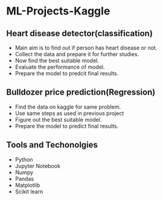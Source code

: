 # ML-Projects-Kaggle

## Heart disease detector(classification)

  - Main aim is to find out if person has heart disease or not.
  - Collect the data and prepare it for further studies.
  - Now find the best suitable model.
  - Evaluate the performance of model.
  - Prepare the model to predcit final results.



## Bulldozer price prediction(Regression)
  - Find the data on kaggle for same problem.
  - Use same steps as used in previous project
  - Figure out the best suitable model.
  - Prepare the model to predict final results.


## Tools and Techonolgies
  - Python
  - Jupyter Notebook
  - Numpy
  - Pandas
  - Matplotlib
  - Scikit learn
  
  
